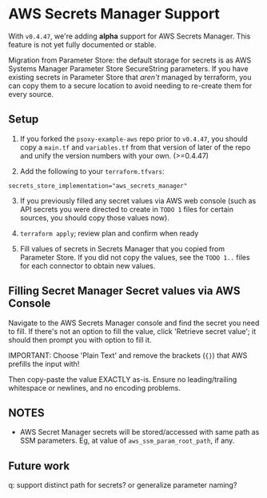 # AWS Secrets Manager Support

With `v0.4.47`, we're adding **alpha** support for AWS Secrets Manager. This feature is not yet
fully documented or stable.

Migration from Parameter Store: the default storage for secrets is as AWS Systems Manager Parameter
Store SecureString parameters. If you have existing secrets in Parameter Store that *aren't* managed
by terraform, you can copy them to a secure location to avoid needing to re-create them for every
source.



## Setup

  1. If you forked the `psoxy-example-aws` repo prior to `v0.4.47`, you should copy a `main.tf` and
`variables.tf` from that version of later of the repo and unify the version numbers with your own. (>=0.4.47)

  2. Add the following to your `terraform.tfvars`:
```hcl
secrets_store_implementation="aws_secrets_manager"
```
  3. If you previously filled any secret values via AWS web console (such as API secrets you were
     directed to create in `TODO 1` files for certain sources, you should copy those values now).

  4. `terraform apply`; review plan and confirm when ready

  5. Fill values of secrets in Secrets Manager that you copied from Parameter Store. If you did not
     copy the values, see the `TODO 1..` files for each connector to obtain new values.

## Filling Secret Manager Secret values via AWS Console

Navigate to the AWS Secrets Manager console and find the secret you need to fill. If there's not an
option to fill the value, click 'Retrieve secret value'; it should then prompt you with option to
fill it.

IMPORTANT: Choose 'Plain Text' and remove the brackets (`{}`) that AWS prefills the input with!

Then copy-paste the value EXACTLY as-is. Ensure no leading/trailing whitespace or newlines, and no
encoding problems.

## NOTES
  - AWS Secret Manager secrets will be stored/accessed with same path as SSM parameters. Eg, at value of
`aws_ssm_param_root_path`, if any.

## Future work
q: support distinct path for secrets? or generalize parameter naming?


